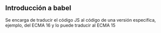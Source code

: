## Introducción a babel
Se encarga de traducir el código JS al código de una versión especifica, ejemplo, del ECMA 16 y lo puede traducir al ECMA 15